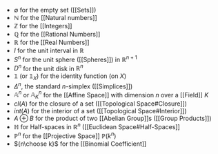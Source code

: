 * $\emptyset$ for the empty set ([[Sets]])
* $\mathbb{N}$ for the [[Natural numbers]]
* $\mathbb{Z}$ for the [[Integers]]
* $\mathbb{Q}$ for the [[Rational Numbers]]
* $\mathbb{R}$ for the [[Real Numbers]]
* $I$ for the unit interval in $\mathbb{R}$
* $S^n$ for the unit sphere ([[Spheres]]) in $\mathbb{R}^{n+1}$
* $D^n$ for the unit disk in $\mathbb{R}^{n}$
* $\mathbb{1}$ (or $\mathbb{1}_X$) for the identity function (on $X$)
* $\Delta^n$, the standard $n$-simplex ([[Simplices]])
* $\mathbb{A}^n$ or $\mathbb{A}^n_K$ for the [[Affine Space]] with dimension $n$ over a [[Field]] $K$ 
* $cl(A)$  for the closure of a set ([[Topological Space#Closure]])
* $int(A)$ for the interior of a set ([[Topological Space#Interior]])
* $A\oplus B$ for the product of two [[Abelian Group]]s ([[Group Products]])
* $\mathbb{H}$ for Half-spaces in $\mathbb{R}^n$ ([[Euclidean Space#Half-Spaces]]
* $\mathbb{P}^n$ for the [[Projective Space]] $\mathbb{P}(k^n)$ 
* ${n\choose k}$ for the [[Binomial Coefficient]] 